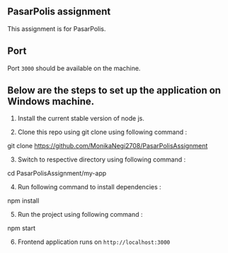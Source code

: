 ## PasarPolis assignment
This assignment is for PasarPolis. 

## Port

Port `3000` should be available on the machine.

## Below are the steps to set up the application on Windows machine.

1. Install the current stable version of node js.

2. Clone this repo using git clone using following command :

git clone https://github.com/MonikaNegi2708/PasarPolisAssignment

3. Switch to respective directory using following command :

cd PasarPolisAssignment/my-app

4. Run following command to install dependencies :

npm install

5. Run the project using following command :

npm start
 
6. Frontend application runs on `http://localhost:3000`